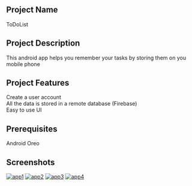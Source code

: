## Project Name
ToDoList

## Project Description
This android app helps you remember your tasks by storing them on you mobile phone

## Project Features
Create a user account<br>
All the data is stored in a remote database (Firebase)<br>
Easy to use UI<br>

## Prerequisites
Android Oreo

## Screenshots

<a href="https://ibb.co/XJ7TN2r"><img src="https://i.ibb.co/s3Krkmd/app1.png" alt="app1" border="0"></a>
<a href="https://ibb.co/W04cdPq"><img src="https://i.ibb.co/bFMry2q/app2.png" alt="app2" border="0"></a>
<a href="https://ibb.co/4MfrRmK"><img src="https://i.ibb.co/RPSwTvY/app3.png" alt="app3" border="0"></a>
<a href="https://ibb.co/jGqBNK1"><img src="https://i.ibb.co/DkmsJXS/app4.png" alt="app4" border="0"></a>
